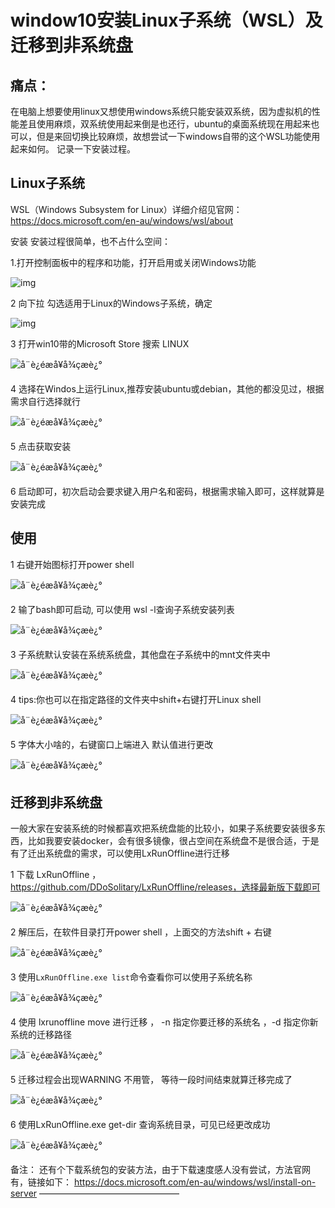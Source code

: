 # window10安装Linux子系统（WSL）及迁移到非系统盘

## 痛点：
在电脑上想要使用linux又想使用windows系统只能安装双系统，因为虚拟机的性能差且使用麻烦，双系统使用起来倒是也还行，ubuntu的桌面系统现在用起来也可以，但是来回切换比较麻烦，故想尝试一下windows自带的这个WSL功能使用起来如何。
记录一下安装过程。

## Linux子系统
WSL（Windows Subsystem for Linux）详细介绍见官网：https://docs.microsoft.com/en-au/windows/wsl/about

安装
安装过程很简单，也不占什么空间：

1.打开控制面板中的程序和功能，打开启用或关闭Windows功能

![img](https://img-blog.csdnimg.cn/20191208124007253.png)

2 向下拉 勾选适用于Linux的Windows子系统，确定

![img](https://img-blog.csdnimg.cn/20191208124124472.png)

3 打开win10带的Microsoft Store 搜索 LINUX

![å¨è¿éæå¥å¾çæè¿°](https://img-blog.csdnimg.cn/2019120812415755.png)

4 选择在Windos上运行Linux,推荐安装ubuntu或debian，其他的都没见过，根据需求自行选择就行

![å¨è¿éæå¥å¾çæè¿°](https://img-blog.csdnimg.cn/20191208124303915.png)

5 点击获取安装

![å¨è¿éæå¥å¾çæè¿°](https://img-blog.csdnimg.cn/20191208124325318.png)

6 启动即可，初次启动会要求键入用户名和密码，根据需求输入即可，这样就算是安装完成

## 使用
1 右键开始图标打开power shell

![å¨è¿éæå¥å¾çæè¿°](https://img-blog.csdnimg.cn/20191208124400308.png)

2 输了bash即可启动, 可以使用 wsl -l查询子系统安装列表

![å¨è¿éæå¥å¾çæè¿°](https://img-blog.csdnimg.cn/20191208124452334.png)

3 子系统默认安装在系统系统盘，其他盘在子系统中的mnt文件夹中

![å¨è¿éæå¥å¾çæè¿°](https://img-blog.csdnimg.cn/20191208124534741.png)

4 tips:你也可以在指定路径的文件夹中shift+右键打开Linux shell

![å¨è¿éæå¥å¾çæè¿°](https://img-blog.csdnimg.cn/20191208124623690.png)

5 字体大小啥的，右键窗口上端进入 默认值进行更改

![å¨è¿éæå¥å¾çæè¿°](https://img-blog.csdnimg.cn/20191208124651439.png)

## 迁移到非系统盘
一般大家在安装系统的时候都喜欢把系统盘能的比较小，如果子系统要安装很多东西，比如我要安装docker，会有很多镜像，很占空间在系统盘不是很合适，于是有了迁出系统盘的需求，可以使用LxRunOffline进行迁移

1 下载 LxRunOffline ，https://github.com/DDoSolitary/LxRunOffline/releases，选择最新版下载即可

![å¨è¿éæå¥å¾çæè¿°](https://img-blog.csdnimg.cn/20191208124720435.png)

2 解压后，在软件目录打开power shell ，上面交的方法shift + 右键

![å¨è¿éæå¥å¾çæè¿°](https://img-blog.csdnimg.cn/20191208124741715.png)

3 使用`LxRunOffline.exe list`命令查看你可以使用子系统名称

![å¨è¿éæå¥å¾çæè¿°](https://img-blog.csdnimg.cn/20191208124802141.png)

4 使用 lxrunoffline move 进行迁移 ， -n 指定你要迁移的系统名 ，-d 指定你新系统的迁移路径

![å¨è¿éæå¥å¾çæè¿°](https://img-blog.csdnimg.cn/20191208124816278.png)

5 迁移过程会出现WARNING 不用管， 等待一段时间结束就算迁移完成了

![å¨è¿éæå¥å¾çæè¿°](https://img-blog.csdnimg.cn/20191208124831623.png)

6 使用LxRunOffline.exe get-dir 查询系统目录，可见已经更改成功

![å¨è¿éæå¥å¾çæè¿°](https://img-blog.csdnimg.cn/20191208124907360.png)

备注：
还有个下载系统包的安装方法，由于下载速度感人没有尝试，方法官网有，链接如下：
https://docs.microsoft.com/en-au/windows/wsl/install-on-server
————————————————
